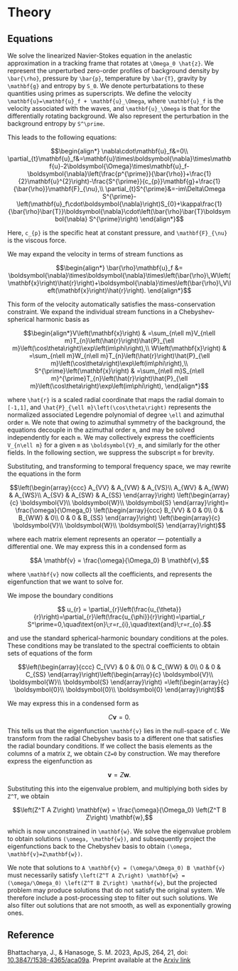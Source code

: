 # Theory

## Equations

We solve the linearized Navier-Stokes equation in the anelastic approximation in a tracking frame that rotates at
``\Omega_0 \hat{z}``. We represent the unperturbed zero-order profiles of background density by ``\bar{\rho}``, pressure by ``\bar{p}``, temperature by ``\bar{T}``, gravity by ``\mathbf{g}`` and entropy by ``S_0``. We denote perturbatations to these quantities using primes as superscripts.
We define the velocity ``\mathbf{u}=\mathbf{u}_f + \mathbf{u}_\Omega``, where ``\mathbf{u}_f`` is the velocity associated with the waves, and ``\mathbf{u}_\Omega`` is that for the differentially rotating background. We also represent the perturbation in the background entropy by ``S^\prime``.

This leads to the following equations:
```math
\begin{align*}
\nabla\cdot\mathbf{u}_f&=0\\
\partial_{t}\mathbf{u}_f&=\mathbf{u}\times\boldsymbol{\nabla}\times\mathbf{u}-2\boldsymbol{\Omega}\times\mathbf{u}_f-\boldsymbol{\nabla}\left(\frac{p^{\prime}}{\bar{\rho}}+\frac{1}{2}\mathbf{u}^{2}\right)-\frac{S^{\prime}}{c_{p}}\mathbf{g}+\frac{1}{\bar{\rho}}\mathbf{F}_{\nu},\\
\partial_{t}S^{\prime}&=-im\Delta\Omega S^{\prime}-\left(\mathbf{u}_f\cdot\boldsymbol{\nabla}\right)S_{0}+\kappa\frac{1}{\bar{\rho}\bar{T}}\boldsymbol{\nabla}\cdot\left(\bar{\rho}\bar{T}\boldsymbol{\nabla} S^{\prime}\right)
\end{align*}
```

Here, ``c_{p}`` is the specific heat at constant pressure, and ``\mathbf{F}_{\nu}`` is the viscous force.

We may expand the velocity in terms of stream functions as
```math
\begin{align*}
\bar{\rho}\mathbf{u}_f &= \boldsymbol{\nabla}\times\boldsymbol{\nabla}\times\left(\bar{\rho}\,W\left(\mathbf{x}\right)\hat{r}\right)+\boldsymbol{\nabla}\times\left(\bar{\rho}\,V\left(\mathbf{x}\right)\hat{r}\right).
\end{align*}
```
This form of the velocity automatically satisfies the mass-conservation constraint. We expand the individual stream functions in a Chebyshev-spherical harmonic basis as
```math
\begin{align*}V\left(\mathbf{x}\right) & =\sum_{n\ell m}V_{n\ell m}T_{n}\left(\hat{r}\right)\hat{P}_{\ell m}\left(\cos\theta\right)\exp\left(im\phi\right),\\
W\left(\mathbf{x}\right) & =\sum_{n\ell m}W_{n\ell m}T_{n}\left(\hat{r}\right)\hat{P}_{\ell m}\left(\cos\theta\right)\exp\left(im\phi\right),\\
S^{\prime}\left(\mathbf{x}\right) & =\sum_{n\ell m}S_{n\ell m}^{\prime}T_{n}\left(\hat{r}\right)\hat{P}_{\ell m}\left(\cos\theta\right)\exp\left(im\phi\right),
\end{align*}
```
where ``\hat{r}`` is a scaled radial coordinate that maps the radial domain to ``[-1,1]``, and ``\hat{P}_{\ell m}\left(\cos\theta\right)`` represents the normalized associated Legendre polynomial of degree ``\ell`` and azimuthal order ``m``. We note that owing to azimuthal symmetry of the background, the equations decouple in the azimuthal order ``m``, and may be solved independently for each ``m``. We may collectively express the coefficients ``V_{n\ell m}`` for a given ``m`` as ``\boldsymbol{V}_m``, and similarly for the other fields. In the following section, we suppress the subscript ``m`` for brevity.

Substituting, and transforming to temporal frequency space, we may rewrite the equations in the form
```math
\left(\begin{array}{ccc}
A_{VV} & A_{VW} & A_{VS}\\
A_{WV} & A_{WW} & A_{WS}\\
A_{SV} & A_{SW} & A_{SS}
\end{array}\right)
\left(\begin{array}{c}
\boldsymbol{V}\\
\boldsymbol{W}\\
\boldsymbol{S}
\end{array}\right)=
\frac{\omega}{\Omega_0}
\left(\begin{array}{ccc}
B_{VV} & 0 & 0\\
0 & B_{WW} & 0\\
0 & 0 & B_{SS}
\end{array}\right)
\left(\begin{array}{c}
\boldsymbol{V}\\
\boldsymbol{W}\\
\boldsymbol{S}
\end{array}\right)
```
where each matrix element represents an operator — potentially a differential one. We may express this in a condensed form as
```math
A \mathbf{v} = \frac{\omega}{\Omega_0} B \mathbf{v},
```
where ``\mathbf{v}`` now collects all the coefficients, and represents the eigenfunction that we want to solve for.

We impose the boundary conditions
```math
 u_{r} = \partial_{r}\left(\frac{u_{\theta}}{r}\right)=\partial_{r}\left(\frac{u_{\phi}}{r}\right)=\partial_r S^\prime=0,\quad\text{on}\;r=r_{i},\quad\text{and}\;r=r_{o}.
```
and use the standard spherical-harmonic boundary conditions at the poles. These conditions may be translated to the spectral coefficients to obtain sets of equations of the form
```math
\left(\begin{array}{ccc}
C_{VV} & 0 & 0\\
0 & C_{WW} & 0\\
0 & 0 & C_{SS}
\end{array}\right)\left(\begin{array}{c}
\boldsymbol{V}\\
\boldsymbol{W}\\
\boldsymbol{S}
\end{array}\right)	=\left(\begin{array}{c}
\boldsymbol{0}\\
\boldsymbol{0}\\
\boldsymbol{0}
\end{array}\right)
```
We may express this in a condensed form as
```math
C \mathbf{v} = 0.
```
This tells us that the eigenfunction ``\mathbf{v}`` lies in the null-space of ``C``. We transform from the radial Chebyshev basis to a different one that satisfies the radial boundary conditions. If we collect the basis elements as the columns of
a matrix ``Z``, we obtain ``CZ=0`` by construction. We may therefore express the eigenfunction as
```math
\mathbf{v} = Z \mathbf{w}.
```
Substituting this into the eigenvalue problem, and multiplying both sides by ``Z^T``, we obtain
```math
\left(Z^T A Z\right) \mathbf{w} = \frac{\omega}{\Omega_0} \left(Z^T B Z\right) \mathbf{w},
```
which is now unconstrained in ``\mathbf{w}``. We solve the eigenvalue problem to obtain solutions ``(\omega, \mathbf{w})``, and subsequently project the eigenfunctions back to the Chebyshev basis to obtain ``(\omega, \mathbf{v}=Z\mathbf{w})``.

We note that solutions to ``A \mathbf{v} = (\omega/\Omega_0) B \mathbf{v}`` must necessarily satisfy ``\left(Z^T A Z\right) \mathbf{w} = (\omega/\Omega_0) \left(Z^T B Z\right) \mathbf{w}``, but the projected problem may produce solutions that do not satisfy the original system. We therefore include a post-processing step to filter out such solutions. We also filter out solutions that are not smooth, as well as exponentially growing ones.

## Reference

Bhattacharya, J., & Hanasoge, S. M. 2023, ApJS, 264, 21, doi: [10.3847/1538-4365/aca09a](https://iopscience.iop.org/article/10.3847/1538-4365/aca09a). Preprint available at the [Arxiv link](https://arxiv.org/abs/2211.03323)
